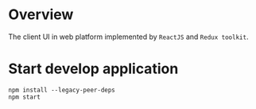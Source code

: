# Overview
The client UI in web platform implemented by `ReactJS` and `Redux toolkit`.

# Start develop application
```
npm install --legacy-peer-deps
npm start
```
